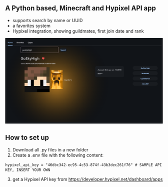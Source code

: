 ## A Python based, Minecraft and Hypixel API app
- supports search by name or UUID
- a favorites system
- Hypixel integration, showing guildmates, first join date and rank

![Project homepage screnshot](resources/app_ui_homepage.png "Homepage of app")

## How to set up
1. Download all .py files in a new folder
2. Create a .env file with the following content:
```
hypixel_api_key = "46dbc342-ec95-4c53-874f-43b3dec261f76" # SAMPLE API KEY, INSERT YOUR OWN
```
3. get a Hypixel API key from https://developer.hypixel.net/dashboard/apps

